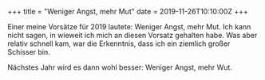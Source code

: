 +++
title = "Weniger Angst, mehr Mut"
date = 2019-11-26T10:10:00Z
+++


Einer meine Vorsätze für 2019 lautete: Weniger Angst, mehr Mut. Ich kann nicht sagen, in wieweit ich mich an diesen Vorsatz gehalten habe. Was aber relativ schnell kam, war die Erkenntnis, dass ich ein ziemlich großer Schisser bin.

Nächstes Jahr wird es dann wohl besser: Weniger Angst, mehr Wut.